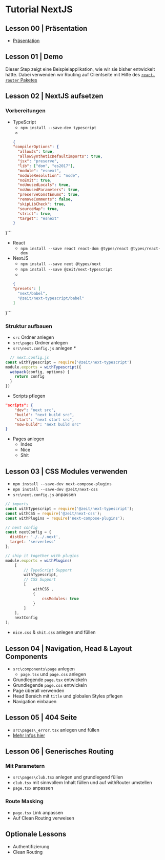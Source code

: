 # Tutorial NextJS

## Lesson 00 | Präsentation
* [Präsentation](lesson-01/nextjs.pptx)

## Lesson 01 | Demo
Dieser Step zeigt eine Beispielapplikation, wie wir sie bisher entwickelt hätte.
Dabei verwenden wir Routing auf Clientseite mit Hilfe des [`react-router` Paketes](https://github.com/ReactTraining/react-router)

## Lesson 02 | NextJS aufsetzen
### Vorbereitungen
* TypeScript
  * `npm install --save-dev typescript`
  * 
  ```json
  {
  "compilerOptions": {
    "allowJs": true,
    "allowSyntheticDefaultImports": true,
    "jsx": "preserve",
    "lib": ["dom", "es2017"],
    "module": "esnext",
    "moduleResolution": "node",
    "noEmit": true,
    "noUnusedLocals": true,
    "noUnusedParameters": true,
    "preserveConstEnums": true,
    "removeComments": false,
    "skipLibCheck": true,
    "sourceMap": true,
    "strict": true,
    "target": "esnext"
  }
}```

* React
  * `npm install --save react react-dom @types/react @types/react-dom`
* NextJS
  * `npm install --save next @types/next`
  * `npm install --save @zeit/next-typescript`
  * 
  ```json
  {
  "presets": [
    "next/babel",
    "@zeit/next-typescript/babel"
  ]
}```

### Struktur aufbauen
* `src` Ordner anlegen
* `src\pages` Ordner anlegen
* `src\next.config.js` anlegen
  * 
```javascript
  // next.config.js
const withTypescript = require('@zeit/next-typescript')
module.exports = withTypescript({
  webpack(config, options) {
    return config
  }
})
```
* Scripts pflegen
```json
"scripts": {
    "dev": "next src",
    "build": "next build src",
    "start": "next start src",
    "now-build": "next build src"
}
```
* Pages anlegen
  * Index
  * Nice
  * Shit

## Lesson 03 | CSS Modules verwenden
* `npm install --save-dev next-compose-plugins`
* `npm install --save-dev @zeit/next-css`
* `src\next.config.js` anpassen
```javascript
// imports
const withTypescript = require('@zeit/next-typescript');
const withCSS = require('@zeit/next-css');
const withPlugins = require('next-compose-plugins');

// next config
const nextConfig = {
  distDir: './../.next',
  target: 'serverless'
};

// ship it together with plugins
module.exports = withPlugins(
    [
        // TypeScript Support
        withTypescript,
        // CSS Support
        [
            withCSS ,
            {
                cssModules: true
            }
        ]
    ], 
    nextConfig
);
```
* `nice.css` & `shit.css` anlegen und füllen

## Lesson 04 | Navigation, Head & Layout Components
* `src\components\page` anlegen
  * `page.tsx` und `page.css` anlegen
* Grundlegende `page.tsx` entwickeln
* Grundlegende `page.css` entwickeln
* Page überall verwenden
* Head Bereich mit `title` und globalen Styles pflegen
* Navigation einbauen

## Lesson 05 | 404 Seite
* `src\pages\_error.tsx` anlegen und füllen
* [Mehr Infos hier](https://github.com/zeit/next.js#custom-error-handling)

## Lesson 06 | Generisches Routing
### Mit Parametern
* `src\pages\club.tsx` anlegen und grundlegend füllen
* `club.tsx` mit sinnvollem Inhalt füllen und auf withRouter umstellen
* `page.tsx` anpassen

### Route Masking
* `page.tsx` Link anpassen
* Auf Clean Routing verweisen

## Optionale Lessons
* Authentifizierung 
* Clean Routing